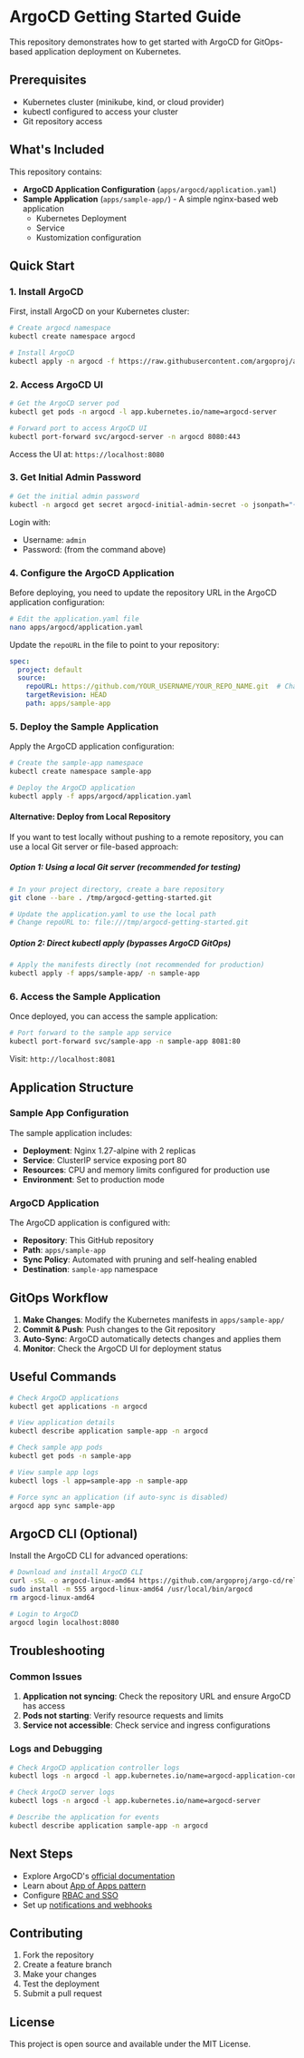 # ArgoCD Getting Started Guide

This repository demonstrates how to get started with ArgoCD for GitOps-based application deployment on Kubernetes.

## Prerequisites

- Kubernetes cluster (minikube, kind, or cloud provider)
- kubectl configured to access your cluster
- Git repository access

## What's Included

This repository contains:

- **ArgoCD Application Configuration** (`apps/argocd/application.yaml`)
- **Sample Application** (`apps/sample-app/`) - A simple nginx-based web application
  - Kubernetes Deployment
  - Service
  - Kustomization configuration

## Quick Start

### 1. Install ArgoCD

First, install ArgoCD on your Kubernetes cluster:

```bash
# Create argocd namespace
kubectl create namespace argocd

# Install ArgoCD
kubectl apply -n argocd -f https://raw.githubusercontent.com/argoproj/argo-cd/stable/manifests/install.yaml
```

### 2. Access ArgoCD UI

```bash
# Get the ArgoCD server pod
kubectl get pods -n argocd -l app.kubernetes.io/name=argocd-server

# Forward port to access ArgoCD UI
kubectl port-forward svc/argocd-server -n argocd 8080:443
```

Access the UI at: `https://localhost:8080`

### 3. Get Initial Admin Password

```bash
# Get the initial admin password
kubectl -n argocd get secret argocd-initial-admin-secret -o jsonpath="{.data.password}" | base64 -d
```

Login with:

- Username: `admin`
- Password: (from the command above)

### 4. Configure the ArgoCD Application

Before deploying, you need to update the repository URL in the ArgoCD application configuration:

```bash
# Edit the application.yaml file
nano apps/argocd/application.yaml
```

Update the `repoURL` in the file to point to your repository:

```yaml
spec:
  project: default
  source:
    repoURL: https://github.com/YOUR_USERNAME/YOUR_REPO_NAME.git  # Change this to your repository
    targetRevision: HEAD
    path: apps/sample-app
```

### 5. Deploy the Sample Application

Apply the ArgoCD application configuration:

```bash
# Create the sample-app namespace
kubectl create namespace sample-app

# Deploy the ArgoCD application
kubectl apply -f apps/argocd/application.yaml
```

#### Alternative: Deploy from Local Repository

If you want to test locally without pushing to a remote repository, you can use a local Git server or file-based approach:

##### Option 1: Using a local Git server (recommended for testing)

```bash
# In your project directory, create a bare repository
git clone --bare . /tmp/argocd-getting-started.git

# Update the application.yaml to use the local path
# Change repoURL to: file:///tmp/argocd-getting-started.git
```

##### Option 2: Direct kubectl apply (bypasses ArgoCD GitOps)

```bash
# Apply the manifests directly (not recommended for production)
kubectl apply -f apps/sample-app/ -n sample-app
```

### 6. Access the Sample Application

Once deployed, you can access the sample application:

```bash
# Port forward to the sample app service
kubectl port-forward svc/sample-app -n sample-app 8081:80
```

Visit: `http://localhost:8081`

## Application Structure

### Sample App Configuration

The sample application includes:

- **Deployment**: Nginx 1.27-alpine with 2 replicas
- **Service**: ClusterIP service exposing port 80
- **Resources**: CPU and memory limits configured for production use
- **Environment**: Set to production mode

### ArgoCD Application

The ArgoCD application is configured with:

- **Repository**: This GitHub repository
- **Path**: `apps/sample-app`
- **Sync Policy**: Automated with pruning and self-healing enabled
- **Destination**: `sample-app` namespace

## GitOps Workflow

1. **Make Changes**: Modify the Kubernetes manifests in `apps/sample-app/`
2. **Commit & Push**: Push changes to the Git repository
3. **Auto-Sync**: ArgoCD automatically detects changes and applies them
4. **Monitor**: Check the ArgoCD UI for deployment status

## Useful Commands

```bash
# Check ArgoCD applications
kubectl get applications -n argocd

# View application details
kubectl describe application sample-app -n argocd

# Check sample app pods
kubectl get pods -n sample-app

# View sample app logs
kubectl logs -l app=sample-app -n sample-app

# Force sync an application (if auto-sync is disabled)
argocd app sync sample-app
```

## ArgoCD CLI (Optional)

Install the ArgoCD CLI for advanced operations:

```bash
# Download and install ArgoCD CLI
curl -sSL -o argocd-linux-amd64 https://github.com/argoproj/argo-cd/releases/latest/download/argocd-linux-amd64
sudo install -m 555 argocd-linux-amd64 /usr/local/bin/argocd
rm argocd-linux-amd64

# Login to ArgoCD
argocd login localhost:8080
```

## Troubleshooting

### Common Issues

1. **Application not syncing**: Check the repository URL and ensure ArgoCD has access
2. **Pods not starting**: Verify resource requests and limits
3. **Service not accessible**: Check service and ingress configurations

### Logs and Debugging

```bash
# Check ArgoCD application controller logs
kubectl logs -n argocd -l app.kubernetes.io/name=argocd-application-controller

# Check ArgoCD server logs
kubectl logs -n argocd -l app.kubernetes.io/name=argocd-server

# Describe the application for events
kubectl describe application sample-app -n argocd
```

## Next Steps

- Explore ArgoCD's [official documentation](https://argo-cd.readthedocs.io/)
- Learn about [App of Apps pattern](https://argo-cd.readthedocs.io/en/stable/operator-manual/cluster-bootstrapping/)
- Configure [RBAC and SSO](https://argo-cd.readthedocs.io/en/stable/operator-manual/rbac/)
- Set up [notifications and webhooks](https://argocd-notifications.readthedocs.io/)

## Contributing

1. Fork the repository
2. Create a feature branch
3. Make your changes
4. Test the deployment
5. Submit a pull request

## License

This project is open source and available under the MIT License.